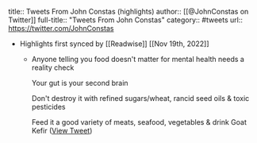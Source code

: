 title:: Tweets From John Constas (highlights)
author:: [[@JohnConstas on Twitter]]
full-title:: "Tweets From John Constas"
category:: #tweets
url:: https://twitter.com/JohnConstas

- Highlights first synced by [[Readwise]] [[Nov 19th, 2022]]
	- Anyone telling you food doesn't matter for mental health needs a reality check
	  
	  Your gut is your second brain
	  
	  Don't destroy it with refined sugars/wheat, rancid seed oils & toxic pesticides
	  
	  Feed it a good variety of meats, seafood, vegetables & drink Goat Kefir ([View Tweet](https://twitter.com/JohnConstas/status/1402261352626937875))